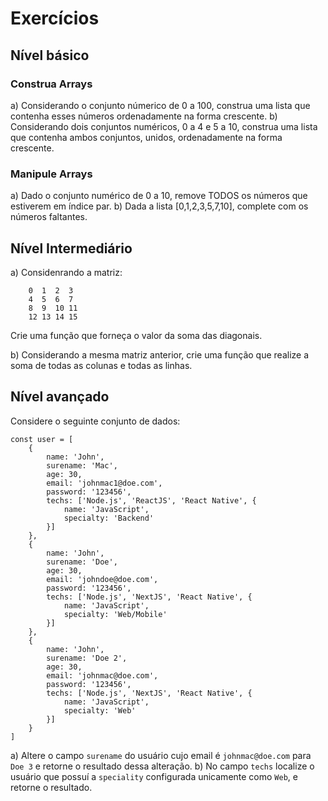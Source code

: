 # Exercícios

## Nível básico

### Construa Arrays
a) Considerando o conjunto númerico de 0 a 100, construa uma lista que contenha esses números ordenadamente na forma crescente.
b) Considerando dois conjuntos numéricos, 0 a 4 e 5 a 10, construa uma lista que contenha ambos conjuntos, unidos, ordenadamente na forma crescente.

### Manipule Arrays
a) Dado o conjunto numérico de 0 a 10, remove TODOS os números que estiverem em índice par.
b) Dada a lista [0,1,2,3,5,7,10], complete com os números faltantes.

## Nível Intermediário
a) Considenrando a matriz:
```
    0  1  2  3
    4  5  6  7
    8  9  10 11
    12 13 14 15
```
Crie uma função que forneça o valor da soma das diagonais.

b) Considerando a mesma matriz anterior, crie uma função que realize a soma de todas as colunas e todas as linhas.

## Nível avançado
Considere o seguinte conjunto de dados:
```
const user = [
    {
        name: 'John',
        surename: 'Mac',
        age: 30,
        email: 'johnmac1@doe.com',
        password: '123456',
        techs: ['Node.js', 'ReactJS', 'React Native', {
            name: 'JavaScript',
            specialty: 'Backend'
        }]
    },
    {
        name: 'John',
        surename: 'Doe',
        age: 30,
        email: 'johndoe@doe.com',
        password: '123456',
        techs: ['Node.js', 'NextJS', 'React Native', {
            name: 'JavaScript',
            specialty: 'Web/Mobile'
        }]
    },
    {
        name: 'John',
        surename: 'Doe 2',
        age: 30,
        email: 'johnmac@doe.com',
        password: '123456',
        techs: ['Node.js', 'NextJS', 'React Native', {
            name: 'JavaScript',
            specialty: 'Web'
        }]
    }
]
```
a) Altere o campo `surename` do usuário cujo email é `johnmac@doe.com` para `Doe 3` e retorne o resultado dessa alteração.
b) No campo `techs` localize o usuário que possuí a `speciality` configurada unicamente como `Web`, e retorne o resultado.